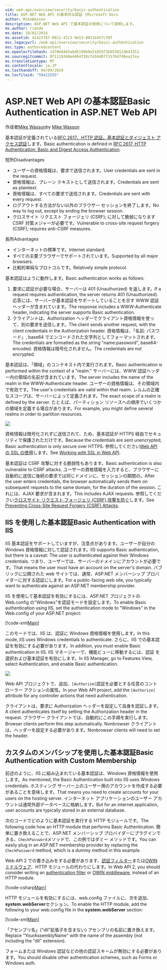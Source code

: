 ```yaml
---
uid: web-api/overview/security/basic-authentication
title: ASP.NET Web API の基本的な認証 |Microsoft Docs
author: MikeWasson
description: ASP.NET Web API で基本認証の使用について説明します。
ms.author: riande
ms.date: 10/02/2014
ms.assetid: 41423767-0021-47c3-9e53-0021b457c39f
msc.legacyurl: /web-api/overview/security/basic-authentication
msc.type: authoredcontent
ms.openlocfilehash: 1470bd4b5abd5199b9a5105973b053812d643351
ms.sourcegitcommit: 0f1119340e4464720cfd16d0ff15764746ea1fea
ms.translationtype: MT
ms.contentlocale: ja-JP
ms.lasthandoff: 04/09/2019
ms.locfileid: "59412555"
---
```

# <a name="basic-authentication-in-aspnet-web-api"></a><span data-ttu-id="5e591-103">ASP.NET Web API の基本認証</span><span class="sxs-lookup"><span data-stu-id="5e591-103">Basic Authentication in ASP.NET Web API</span></span>

<span data-ttu-id="5e591-104">作成者[Mike Wasson](https://github.com/MikeWasson)</span><span class="sxs-lookup"><span data-stu-id="5e591-104">by [Mike Wasson](https://github.com/MikeWasson)</span></span>

<span data-ttu-id="5e591-105">基本認証が定義されている[RFC 2617、HTTP 認証。基本認証とダイジェスト アクセス認証](http://www.ietf.org/rfc/rfc2617.txt)します。</span><span class="sxs-lookup"><span data-stu-id="5e591-105">Basic authentication is defined in [RFC 2617, HTTP Authentication: Basic and Digest Access Authentication](http://www.ietf.org/rfc/rfc2617.txt).</span></span>

<span data-ttu-id="5e591-106">短所</span><span class="sxs-lookup"><span data-stu-id="5e591-106">Disadvantages</span></span>

- <span data-ttu-id="5e591-107">ユーザーの資格情報は、要求で送信されます。</span><span class="sxs-lookup"><span data-stu-id="5e591-107">User credentials are sent in the request.</span></span>
- <span data-ttu-id="5e591-108">資格情報は、プレーン テキストとして送信されます。</span><span class="sxs-lookup"><span data-stu-id="5e591-108">Credentials are sent as plaintext.</span></span>
- <span data-ttu-id="5e591-109">資格情報は、すべての要求で送信されます。</span><span class="sxs-lookup"><span data-stu-id="5e591-109">Credentials are sent with every request.</span></span>
- <span data-ttu-id="5e591-110">ログアウトする方法がない以外のブラウザー セッションを終了します。</span><span class="sxs-lookup"><span data-stu-id="5e591-110">No way to log out, except by ending the browser session.</span></span>
- <span data-ttu-id="5e591-111">クロスサイト リクエスト フォージェリ (CSRF); に対して脆弱になりますCSRF 対策メジャーが必要です。</span><span class="sxs-lookup"><span data-stu-id="5e591-111">Vulnerable to cross-site request forgery (CSRF); requires anti-CSRF measures.</span></span>

<span data-ttu-id="5e591-112">長所</span><span class="sxs-lookup"><span data-stu-id="5e591-112">Advantages</span></span>

- <span data-ttu-id="5e591-113">インターネットの標準です。</span><span class="sxs-lookup"><span data-stu-id="5e591-113">Internet standard.</span></span>
- <span data-ttu-id="5e591-114">すべての主要ブラウザーでサポートされています。</span><span class="sxs-lookup"><span data-stu-id="5e591-114">Supported by all major browsers.</span></span>
- <span data-ttu-id="5e591-115">比較的単純なプロトコルです。</span><span class="sxs-lookup"><span data-stu-id="5e591-115">Relatively simple protocol.</span></span>

<span data-ttu-id="5e591-116">基本認証はように動作します。</span><span class="sxs-lookup"><span data-stu-id="5e591-116">Basic authentication works as follows:</span></span>

1. <span data-ttu-id="5e591-117">要求に認証が必要な場合、サーバーは 401 (Unauthorized) を返します。</span><span class="sxs-lookup"><span data-stu-id="5e591-117">If a request requires authentication, the server returns 401 (Unauthorized).</span></span> <span data-ttu-id="5e591-118">応答には、サーバーが基本認証をサポートしていることを示す WWW 認証ヘッダーが含まれています。</span><span class="sxs-lookup"><span data-stu-id="5e591-118">The response includes a WWW-Authenticate header, indicating the server supports Basic authentication.</span></span>
2. <span data-ttu-id="5e591-119">クライアントは、Authorization ヘッダーでクライアント資格情報を使って、別の要求を送信します。</span><span class="sxs-lookup"><span data-stu-id="5e591-119">The client sends another request, with the client credentials in the Authorization header.</span></span> <span data-ttu-id="5e591-120">資格情報は、「名前: パスワード」, base64 でエンコードされた文字列としてフォーマットされます。</span><span class="sxs-lookup"><span data-stu-id="5e591-120">The credentials are formatted as the string "name:password", base64-encoded.</span></span> <span data-ttu-id="5e591-121">資格情報は暗号化されません。</span><span class="sxs-lookup"><span data-stu-id="5e591-121">The credentials are not encrypted.</span></span>

<span data-ttu-id="5e591-122">基本認証は、「領域」のコンテキスト内で実行されます。</span><span class="sxs-lookup"><span data-stu-id="5e591-122">Basic authentication is performed within the context of a "realm."</span></span> <span data-ttu-id="5e591-123">サーバーには、WWW 認証ヘッダー内の領域の名前が含まれています。</span><span class="sxs-lookup"><span data-stu-id="5e591-123">The server includes the name of the realm in the WWW-Authenticate header.</span></span> <span data-ttu-id="5e591-124">ユーザーの資格情報は、その領域内で有効です。</span><span class="sxs-lookup"><span data-stu-id="5e591-124">The user's credentials are valid within that realm.</span></span> <span data-ttu-id="5e591-125">レルムの正確なスコープは、サーバーによって定義されます。</span><span class="sxs-lookup"><span data-stu-id="5e591-125">The exact scope of a realm is defined by the server.</span></span> <span data-ttu-id="5e591-126">たとえば、パーティション リソースへの順序でいくつかの領域を定義する場合があります。</span><span class="sxs-lookup"><span data-stu-id="5e591-126">For example, you might define several realms in order to partition resources.</span></span>

![](basic-authentication/_static/image1.png)

<span data-ttu-id="5e591-127">資格情報は暗号化されずに送信されて、ため、基本認証が HTTPS 経由でセキュリティで保護されただけです。</span><span class="sxs-lookup"><span data-stu-id="5e591-127">Because the credentials are sent unencrypted, Basic authentication is only secure over HTTPS.</span></span> <span data-ttu-id="5e591-128">参照してください[Web API の SSL の使用](working-with-ssl-in-web-api.md)します。</span><span class="sxs-lookup"><span data-stu-id="5e591-128">See [Working with SSL in Web API](working-with-ssl-in-web-api.md).</span></span>

<span data-ttu-id="5e591-129">基本認証は CSRF 攻撃に対する脆弱性もあります。</span><span class="sxs-lookup"><span data-stu-id="5e591-129">Basic authentication is also vulnerable to CSRF attacks.</span></span> <span data-ttu-id="5e591-130">ユーザーの資格情報を入力すると、ブラウザーに自動的に送信に後続の要求では同じドメインに、セッションの期間の。</span><span class="sxs-lookup"><span data-stu-id="5e591-130">After the user enters credentials, the browser automatically sends them on subsequent requests to the same domain, for the duration of the session.</span></span> <span data-ttu-id="5e591-131">これには、AJAX 要求が含まれます。</span><span class="sxs-lookup"><span data-stu-id="5e591-131">This includes AJAX requests.</span></span> <span data-ttu-id="5e591-132">参照してください[クロスサイト リクエスト フォージェリ (CSRF) 攻撃を防ぐ](preventing-cross-site-request-forgery-csrf-attacks.md)します。</span><span class="sxs-lookup"><span data-stu-id="5e591-132">See [Preventing Cross-Site Request Forgery (CSRF) Attacks](preventing-cross-site-request-forgery-csrf-attacks.md).</span></span>

## <a name="basic-authentication-with-iis"></a><span data-ttu-id="5e591-133">IIS を使用した基本認証</span><span class="sxs-lookup"><span data-stu-id="5e591-133">Basic Authentication with IIS</span></span>

<span data-ttu-id="5e591-134">IIS 基本認証をサポートしていますが、注意点があります。ユーザーが自分の Windows 資格情報に対して認証されます。</span><span class="sxs-lookup"><span data-stu-id="5e591-134">IIS supports Basic authentication, but there is a caveat: The user is authenticated against their Windows credentials.</span></span> <span data-ttu-id="5e591-135">つまり、ユーザーでは、サーバーのドメインにアカウントが必要です。</span><span class="sxs-lookup"><span data-stu-id="5e591-135">That means the user must have an account on the server's domain.</span></span> <span data-ttu-id="5e591-136">パブリックに公開された web サイトでは、通常、ASP.NET メンバーシップ プロバイダーに対する認証にします。</span><span class="sxs-lookup"><span data-stu-id="5e591-136">For a public-facing web site, you typically want to authenticate against an ASP.NET membership provider.</span></span>

<span data-ttu-id="5e591-137">IIS を使用して基本認証を有効にするには、ASP.NET プロジェクトの Web.config の"Windows"を認証モードを設定します。</span><span class="sxs-lookup"><span data-stu-id="5e591-137">To enable Basic authentication using IIS, set the authentication mode to "Windows" in the Web.config of your ASP.NET project:</span></span>

[!code-xml[Main](basic-authentication/samples/sample1.xml)]

<span data-ttu-id="5e591-138">このモードでは、IIS は、認証に Windows 資格情報を使用します。</span><span class="sxs-lookup"><span data-stu-id="5e591-138">In this mode, IIS uses Windows credentials to authenticate.</span></span> <span data-ttu-id="5e591-139">さらに、IIS での基本認証を有効にする必要があります。</span><span class="sxs-lookup"><span data-stu-id="5e591-139">In addition, you must enable Basic authentication in IIS.</span></span> <span data-ttu-id="5e591-140">IIS マネージャーで、機能ビューに移動するには、認証 を選択および基本認証を有効にします。</span><span class="sxs-lookup"><span data-stu-id="5e591-140">In IIS Manager, go to Features View, select Authentication, and enable Basic authentication.</span></span>

![](basic-authentication/_static/image2.png)

<span data-ttu-id="5e591-141">Web API プロジェクトで、追加、`[Authorize]`認証を必要とする任意のコント ローラー アクションの属性。</span><span class="sxs-lookup"><span data-stu-id="5e591-141">In your Web API project, add the `[Authorize]` attribute for any controller actions that need authentication.</span></span>

<span data-ttu-id="5e591-142">クライアントは、要求に Authorization ヘッダーを設定して自身を認証します。</span><span class="sxs-lookup"><span data-stu-id="5e591-142">A client authenticates itself by setting the Authorization header in the request.</span></span> <span data-ttu-id="5e591-143">ブラウザー クライアントでは、自動的にこの手順を実行します。</span><span class="sxs-lookup"><span data-stu-id="5e591-143">Browser clients perform this step automatically.</span></span> <span data-ttu-id="5e591-144">Nonbrowser クライアントは、ヘッダーを設定する必要があります。</span><span class="sxs-lookup"><span data-stu-id="5e591-144">Nonbrowser clients will need to set the header.</span></span>

## <a name="basic-authentication-with-custom-membership"></a><span data-ttu-id="5e591-145">カスタムのメンバシップを使用した基本認証</span><span class="sxs-lookup"><span data-stu-id="5e591-145">Basic Authentication with Custom Membership</span></span>

<span data-ttu-id="5e591-146">前述のように、IIS に組み込まれている基本認証は、Windows 資格情報を使用します。</span><span class="sxs-lookup"><span data-stu-id="5e591-146">As mentioned, the Basic Authentication built into IIS uses Windows credentials.</span></span> <span data-ttu-id="5e591-147">ホスティング サーバー上のユーザー用のアカウントを作成する必要があることを意味します。</span><span class="sxs-lookup"><span data-stu-id="5e591-147">That means you need to create accounts for your users on the hosting server.</span></span> <span data-ttu-id="5e591-148">インターネット アプリケーションのユーザー アカウントは通常外部データベースに格納します。</span><span class="sxs-lookup"><span data-stu-id="5e591-148">But for an internet application, user accounts are typically stored in an external database.</span></span>

<span data-ttu-id="5e591-149">次のコードでどのように基本認証を実行する HTTP モジュールです。</span><span class="sxs-lookup"><span data-stu-id="5e591-149">The following code how an HTTP module that performs Basic Authentication.</span></span> <span data-ttu-id="5e591-150">簡単に置き換えることで、ASP.NET メンバーシップ プロバイダーにプラグインできる、`CheckPassword`メソッドで、この例ではダミー メソッドです。</span><span class="sxs-lookup"><span data-stu-id="5e591-150">You can easily plug in an ASP.NET membership provider by replacing the `CheckPassword` method, which is a dummy method in this example.</span></span>

<span data-ttu-id="5e591-151">Web API 2 での書き込みをする必要があります、[認証フィルター](authentication-filters.md)または[OWIN ミドルウェア](../../../aspnet/overview/owin-and-katana/index.md)、HTTP モジュールの代わりにします。</span><span class="sxs-lookup"><span data-stu-id="5e591-151">In Web API 2, you should consider writing an [authentication filter](authentication-filters.md) or [OWIN middleware](../../../aspnet/overview/owin-and-katana/index.md), instead of an HTTP module.</span></span>

[!code-csharp[Main](basic-authentication/samples/sample2.cs)]

<span data-ttu-id="5e591-152">HTTP モジュールを有効にするには、web.config ファイルに、次を追加、 **system.webServer**セクション。</span><span class="sxs-lookup"><span data-stu-id="5e591-152">To enable the HTTP module, add the following to your web.config file in the **system.webServer** section:</span></span>

[!code-xml[Main](basic-authentication/samples/sample3.xml?highlight=4)]

<span data-ttu-id="5e591-153">「アセンブリ名」("dll"拡張子を含まない) アセンブリの名前に置き換えます。</span><span class="sxs-lookup"><span data-stu-id="5e591-153">Replace "YourAssemblyName" with the name of the assembly (not including the "dll" extension).</span></span>

<span data-ttu-id="5e591-154">フォームまたは Windows 認証などの他の認証スキームが無効にする必要があります。</span><span class="sxs-lookup"><span data-stu-id="5e591-154">You should disable other authentication schemes, such as Forms or Windows auth.</span></span>
